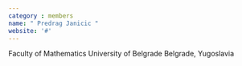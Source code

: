 ```yaml
---
category : members
name: " Predrag Janicic " 
website: '#'
---
```

Faculty of Mathematics
University of Belgrade
Belgrade, Yugoslavia

